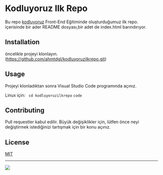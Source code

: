 # Kodluyoruz Ilk Repo
Bu repo [kodluyoruz](kodluyoruz.com) Front-End Eğitiminde oluşturduğumuz ilk repo. içerisinde bir ader README dosyası,bir adet de index.html barındırıyor.

## Installation
öncelikle projeyi klonlayın. (https://github.com/ahmtdgl/kodluyoruzilkrepo.git)

## Usage
Projeyi klonladıktan sonra Visual Studio Code programında açınız.

Linux için:
` cd kodluyoruzilkrepo`
`code`

## Contributing
Pull requestler kabul edilir. Büyük değişiklikler için, lütfen önce neyi değiştirmek istediğinizi tartışmak için bir konu açınız.

## License
[MIT](mit.com)




---
![](https://media.giphy.com/media/2EmnXPeFXDRhJr9NpY/giphy.gif)